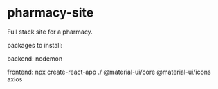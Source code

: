 # pharmacy-site

Full stack site for a pharmacy.

packages to install:

backend:
nodemon

frontend:
npx create-react-app ./
@material-ui/core
@material-ui/icons
axios
